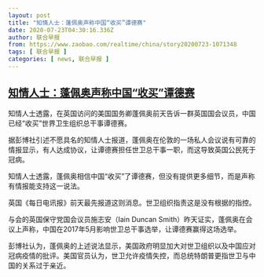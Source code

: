 ```yaml
---
layout: post
title: "知情人士：蓬佩奥声称中国“收买”谭德赛"
date: 2020-07-23T04:30:16.336Z
author: 联合早报
from: https://www.zaobao.com/realtime/china/story20200723-1071348
tags: [ 联合早报 ]
categories: [ news, 联合早报 ]
---
```

<!--1595504640000-->
[知情人士：蓬佩奥声称中国“收买”谭德赛](https://www.zaobao.com/realtime/china/story20200723-1071348)
------

<div>
<p>知情人士透露，在英国访问的美国国务卿蓬佩奥前天告诉一群英国国会议员，中国已经“收买”世界卫生组织总干事谭德赛。</p><p>据彭博社引述不愿具名的知情人士报道，蓬佩奥在伦敦的一场私人会议说有可靠的情报显示，有人达成协议，让谭德赛担任世卫总干事一职，而这导致英国公民死于冠病。</p><p>知情人士透露，蓬佩奥相信中国“收买”了谭德赛，但没有提供更多细节，而是声称有情报能支持这一说法。</p><section id="imu"><div id="dfp-ad-imu1-wrapper" class="dfp-tag-wrapper"><div id="dfp-ad-imu1" class="dfp-tag-wrapper"></div></div></section><p>英国《每日电讯报》前天最先报道这则消息。世卫组织指责这是没有根据的指控。</p><p>与会的英国保守党国会议员施志安（Iain Duncan Smith）昨天证实，蓬佩奥在会议上声称，中国在2017年5月影响世卫总干事选举，让谭德赛赢得这场选举。</p><p>彭博社认为，蓬佩奥的上述说法显示，美国政府明显加大对世卫组织以及中国应对冠病疫情的批评。美国官员认为，世卫允许疫情失控，而总统特朗普更指世卫与中国的关系过于亲近。</p><div id="innity-in-post"></div><div id="dfp-ad-midarticlespecial-wrapper" class="dfp-tag-wrapper"><div id="dfp-ad-midarticlespecial" class="dfp-tag-wrapper"></div></div>
</div>
